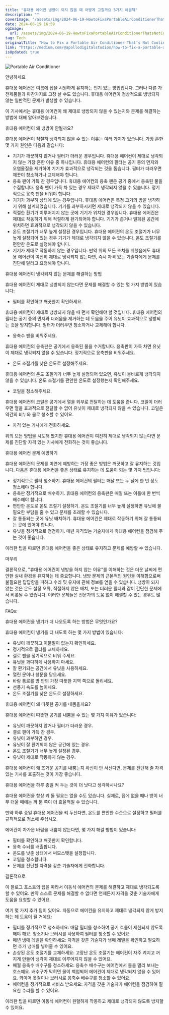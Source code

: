 ```yaml
---
title: "휴대용 에어컨 냉방이 되지 않을 때 어떻게 고칠까요 5가지 해결책"
description: ""
coverImage: "/assets/img/2024-06-19-HowtoFixaPortableAirConditionerThatsNotCooling5Solutions_0.png"
date: 2024-06-19 16:59
ogImage: 
  url: /assets/img/2024-06-19-HowtoFixaPortableAirConditionerThatsNotCooling5Solutions_0.png
tag: Tech
originalTitle: "How to Fix a Portable Air Conditioner That’s Not Cooling? (5 Solutions)"
link: "https://medium.com/@apollodigitalstudios/how-to-fix-a-portable-air-conditioner-thats-not-cooling-5-solutions-40d09e460136"
isUpdated: true
---
```






![Portable Air Conditioner](/assets/img/2024-06-19-HowtoFixaPortableAirConditionerThatsNotCooling5Solutions_0.png)

안녕하세요

휴대용 에어컨은 여름에 집을 시원하게 유지하는 인기 있는 방법입니다. 그러나 다른 가전제품들과 마찬가지로 고장 날 수도 있습니다. 휴대용 에어컨이 정상적으로 냉방되지 않는 일반적인 문제가 발생할 수 있습니다.

이 기사에서는 휴대용 에어컨이 왜 제대로 냉방되지 않을 수 있는지와 문제를 해결하는 방법에 대해 알아보겠습니다.

<div class="content-ad"></div>

휴대용 에어컨이 왜 냉방이 안될까요?

휴대용 에어컨이 적절히 냉각되지 않을 수 있는 이유는 여러 가지가 있습니다. 가장 흔한 몇 가지 원인은 다음과 같습니다:

- 기기가 깨끗하지 않거나 필터가 더러운 경우입니다. 휴대용 에어컨이 제대로 냉각되지 않는 가장 흔한 이유 중 하나입니다. 휴대용 에어컨의 필터는 공기 중의 먼지와 오염물질을 제거하여 기기가 효과적으로 냉각되는 것을 돕습니다. 필터가 더러우면 깨끗이 청소하거나 교체해야 합니다.
- 응축 팬이 가득 찬 경우입니다. 휴대용 에어컨의 응축 팬은 공기 중에서 응축된 물을 수집합니다. 응축 팬이 가득 차 있는 경우 제대로 냉각되지 않을 수 있습니다. 정기적으로 응축 팬을 비워야 합니다.
- 기기가 과부하 상태에 있는 경우입니다. 휴대용 에어컨은 특정 크기의 방을 냉각하기 위해 설계되었습니다. 기기를 과부하시키면 제대로 냉각되지 않을 수 있습니다.
- 적절한 환기가 이루어지지 않는 곳에 기기가 위치한 경우입니다. 휴대용 에어컨은 제대로 작동하기 위해 적절하게 환기되어야 합니다. 기기가 좁거나 밀폐된 공간에 위치하면 효과적으로 냉각되지 않을 수 있습니다.
- 온도 조절기가 너무 높게 설정된 경우입니다. 휴대용 에어컨의 온도 조절기가 너무 높게 설정되어 있는 경우 기기가 제대로 냉각되지 않을 수 있습니다. 온도 조절기를 편안한 온도로 설정해야 합니다.
- 기기가 제대로 작동하지 않는 경우입니다. 만약 위의 모든 조치를 취했음에도 휴대용 에어컨이 여전히 제대로 냉각되지 않는다면, 즉시 자격 있는 기술자에게 문제를 진단해 달라고 요청해야 합니다.

휴대용 에어컨이 냉각되지 않는 문제를 해결하는 방법

<div class="content-ad"></div>

휴대용 에어컨이 제대로 냉방되지 않는다면 문제를 해결할 수 있는 몇 가지 방법이 있습니다:

- 필터를 확인하고 깨끗한지 확인하세요.

휴대용 에어컨이 제대로 냉방되지 않을 때 먼저 확인해야 할 것입니다. 휴대용 에어컨의 필터는 공기 중의 먼지와 더러움을 제거하는 데 도움을 주어 유닛이 효과적으로 냉방되는 것을 방지합니다. 필터가 더러우면 청소하거나 교체해야 합니다.

- 응축수 팬을 비워주세요.

<div class="content-ad"></div>

휴대용 에어컨의 응축판은 공기에서 응축된 물을 수거합니다. 응축판이 가득 차면 유닛이 제대로 냉각되지 않을 수 있습니다. 정기적으로 응축판을 비워주세요.

- 온도 조절기를 낮은 온도로 설정해주세요.

휴대용 에어컨의 온도 조절기가 너무 높게 설정되어 있으면, 유닛이 올바르게 냉각되지 않을 수 있습니다. 온도 조절기를 편안한 온도로 설정했는지 확인해주세요.

- 코일을 청소해주세요.

<div class="content-ad"></div>

휴대용 에어컨의 코일은 공기에서 열을 외부로 전달하는 데 도움을 줍니다. 코일이 더러우면 열을 효과적으로 전달할 수 없어 유닛이 제대로 냉각되지 않을 수 있습니다. 코일은 약간의 비누와 물로 청소할 수 있어요.

- 자격 있는 기사에게 전화하세요.

위의 모든 방법을 시도해 봤지만 휴대용 에어컨이 여전히 제대로 냉각되지 않는다면 문제를 진단할 자격 있는 기사에게 전화하는 것이 좋습니다.

휴대용 에어컨 문제 예방하기

<div class="content-ad"></div>

휴대용 에어컨의 문제를 미연에 예방하는 가장 좋은 방법은 깨끗하고 잘 유지하는 것입니다. 다음은 휴대용 에어컨을 좋은 상태로 유지하는 데 도움이 되는 몇 가지 팁입니다:

- 정기적으로 필터 청소하기. 휴대용 에어컨의 필터는 매달 또는 두 달에 한 번 정도 청소해야 합니다.
- 응축판 정기적으로 배수하기. 휴대용 에어컨의 응축판은 매일 또는 이틀에 한 번씩 배수해야 합니다.
- 편안한 온도로 온도 조절기 설정하기. 온도 조절기를 너무 높게 설정하면 유닛에 불필요한 부담을 줄 수 있고 문제를 초래할 수 있습니다.
- 잘 통풍되는 곳에 유닛 배치하기. 휴대용 에어컨은 제대로 작동하기 위해 잘 통풍되는 곳에 있어야 합니다.
- 유닛을 정기적으로 점검하기. 매년 자격있는 기술자에게 휴대용 에어컨을 점검해 주는 것이 좋습니다.

이러한 팁을 따르면 휴대용 에어컨을 좋은 상태로 유지하고 문제를 예방할 수 있습니다.

마무리

<div class="content-ad"></div>

결론적으로, "휴대용 에어컨이 냉방을 하지 않는 이유"를 이해하는 것은 더운 날씨에 편안한 실내 환경을 유지하는 데 중요합니다. 냉방 문제의 근본적인 원인을 이해함으로써 불필요한 답답함을 피하고 수리 및 유지에 관해 정보를 얻을 수 있습니다. 냉방이 되지 않는 것은 온도 설정 오류, 적절하지 않은 배치, 또는 더러운 필터와 같이 간단한 문제에서 비롯될 수 있습니다. 이러한 문제들은 전문가의 도움 없이 해결할 수 있는 경우도 많습니다.

FAQs:

휴대용 에어컨을 냉기가 더 나오도록 하는 방법은 무엇인가요?

휴대용 에어컨이 냉기를 더 내도록 하는 몇 가지 방법이 있습니다:

<div class="content-ad"></div>

- 유닛이 깨끗하고 이물질이 없는지 확인하세요.
- 정기적으로 필터를 교체하세요.
- 결로 팬을 정기적으로 비워 주세요.
- 유닛을 과다하게 사용하지 마세요.
- 잘 환기되는 공간에서 유닛을 사용하세요.
- 열린 문이나 창문을 닫으세요.
- 바람 통로를 방 안의 가장 따뜻한 지역 쪽으로 돌리세요.
- 선풍기 속도를 높이세요.
- 온도 조절기를 낮은 온도로 설정하세요.

휴대용 에어컨이 왜 따뜻한 공기를 내뿜을까요?

휴대용 에어컨이 따뜻한 공기를 내뿜을 수 있는 몇 가지 이유가 있습니다:

- 유닛이 깨끗하지 않거나 필터가 더러운 경우.
- 결로 팬이 가득 찬 경우.
- 유닛이 과부하인 경우.
- 유닛이 잘 환기되지 않은 공간에 있는 경우.
- 온도 조절기가 너무 높게 설정된 경우.
- 유닛이 제대로 작동하지 않는 경우.

<div class="content-ad"></div>

휴대용 에어컨이 왜 뜨거운 공기를 내뿜는지 확신이 안 서신다면, 문제를 진단해 줄 자격 있는 기사를 호출하는 것이 가장 좋습니다.

휴대용 에어컨을 하루 종일 켜 두는 것이 더 낫다고 생각하시나요?

휴대용 에어컨을 항상 켜 둘 필요는 없을 수도 있습니다. 실제로, 집에 없을 때나 방이 너무 더울 때에는 꺼 둔 쪽이 더 효율적일 수 있습니다.

만약 하루 종일 휴대용 에어컨을 켜 두신다면, 온도를 편안한 수준으로 설정하고 필터를 규칙적으로 청소해 주십시오.

<div class="content-ad"></div>

에어컨이 차가운 바람을 내뿜지 않는다면, 몇 가지 해결 방법이 있습니다:

- 필터를 확인하고 깨끗한지 확인합니다.
- 응축 수뇌를 배출합니다.
- 온도를 낮춘 상태에서 써모스탯을 설정합니다.
- 코일을 청소합니다.
- 문제를 진단할 자격을 갖춘 기술자에게 전화합니다.

결론적으로

<div class="content-ad"></div>

이 블로그 포스트의 팁을 따라서 이동식 에어컨의 문제를 해결하고 제대로 냉각되도록 할 수 있어요. 만약 스스로 문제를 해결할 수 없다면 언제든지 자격을 갖춘 기술자에게 도움을 요청할 수 있어요.

여기 몇 가지 추가 팁이 있어요. 자동으로 에어컨을 유지하고 제대로 냉각되지 않게 방지하는 데 도움이 될 거예요:

- 필터를 정기적으로 청소하세요: 매달 필터를 청소하여 공기 흐름이 제한되지 않도록 해야 해요. 청소기나 브러시를 사용하여 필터를 청소할 수 있어요.
- 매년 냉매 레벨을 확인하세요: 자격을 갖춘 기술자가 냉매 레벨을 확인하고 필요하면 추가 냉매를 넣어줄 수 있어요.
- 손상된 온도 조절기를 교체하세요: 고장난 온도 조절기는 에어컨이 자주 켜지고 꺼지게 만들어 냉각이 제대로 이루어지지 않을 수 있어요.
- 매월 응축수 배수구를 청소하세요: 응축수 배수구는 에어컨에서 물을 멀리 보내는 호스예요. 배수구가 막히면 물이 백업되어 에어컨이 제대로 냉각되지 않을 수 있어요. 와이어 옷걸이나 브러시로 응축수 배수구를 청소할 수 있어요.
- 에어컨을 정기적으로 서비스 받으세요: 자격을 갖춘 기술자가 에어컨을 점검하여 필요한 수리를 할 수 있어요.

이러한 팁을 따르면 이동식 에어컨이 원할하게 작동하고 제대로 냉각되지 않도록 방지할 수 있어요.